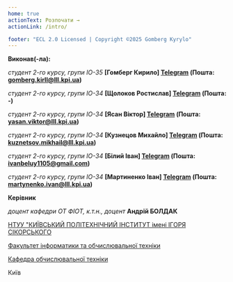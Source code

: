 ```yaml
---
home: true
actionText: Розпочати →
actionLink: /intro/

footer: "ECL 2.0 Licensed | Copyright ©2025 Gomberg Kyrylo"
---
```



**Виконав(-ла):** 

*студент 2-го курсу, групи ІО-35*<span padding-right:5em></span> **[Гомберг Кирило] [Telegram](https://t.me/Kergotto) (Пошта: gomberg.kirll@lll.kpi.ua)**

*студент 2-го курсу, групи ІО-34*<span padding-right:5em></span> **[Щолоков Ростислав] [Telegram](https://t.me/phoenixlil) (Пошта: -)**

*студент 2-го курсу, групи ІО-34*<span padding-right:5em></span> **[Ясан Віктор] [Telegram](https://t.me/ih8techubr1k) (Пошта: yasan.viktor@lll.kpi.ua)**

*студент 2-го курсу, групи ІО-34*<span padding-right:5em></span> **[Кузнецов Михайло] [Telegram](https://t.me/misha05k) (Пошта: kuznetsov.mikhail@lll.kpi.ua)**

*студент 2-го курсу, групи ІО-34*<span padding-right:5em></span> **[Білий Іван] [Telegram](https://t.me/ivb_b) (Пошта: ivanbeluy1105@gmail.com)**

*студент 2-го курсу, групи ІО-34*<span padding-right:5em></span> **[Мартиненко Іван] [Telegram](https://t.me/goni_monety) (Пошта: martynenko.ivan@lll.kpi.ua)**


**Керівник**

*доцент кафедри ОТ ФІОТ, к.т.н., доцент*<span padding-right:5em></span> **Андрій БОЛДАК** 

[НТУУ "КИЇВСЬКИЙ ПОЛІТЕХНІЧНИЙ ІНСТИТУТ імені ІГОРЯ СІКОРСЬКОГО](https://kpi.ua/)

[Факультет інформатики та обчислювальної техніки](https://fiot.kpi.ua/)

[Кафедра обчислювальної техніки](https://comsys.kpi.ua/)

Київ
